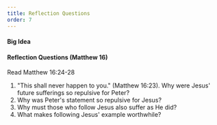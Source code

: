 ```yaml
---
title: Reflection Questions
order: 7
---
```



#### Big Idea


#### Reflection Questions (Matthew 16)

Read Matthew 16:24-28 

1. "This shall never happen to you." (Matthew 16:23). Why were Jesus' future sufferings so repulsive for Peter?
2. Why was Peter's statement so repulsive for Jesus?
3. Why must those who follow Jesus also suffer as He did?
4. What makes following Jesus' example worthwhile?
















